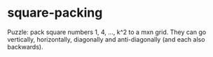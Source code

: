 # square-packing
Puzzle: pack square numbers 1, 4, ..., k^2 to a mxn grid. They can go vertically, horizontally, diagonally and anti-diagonally (and each also backwards).
